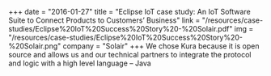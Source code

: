 +++
date = "2016-01-27"
title = "Eclipse IoT case study: An IoT Software Suite to Connect Products to Customers’ Business"
link = "/resources/case-studies/Eclipse%20IoT%20Success%20Story%20-%20Solair.pdf"
img = "/resources/case-studies/Eclipse%20IoT%20Success%20Story%20-%20Solair.png"
company = "Solair"
+++
We chose Kura because it is open source and allows us and our technical partners to integrate the protocol and logic with a high level language – Java